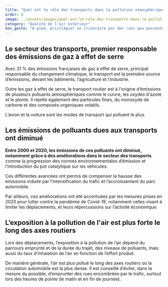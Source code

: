 ```yaml
---
title: "Quel est le rôle des transports dans la pollution atmosphérique ?"
order: 8
image: ../assets/images/quel-est-le-role-des-transports-dans-la-pollution-atmospherique.jpg
category: "Qualité de l’air extérieur"
bon_geste: "À pied, privilégier un itinéraire par des rues peu passantes et éviter les axes routiers durant les heures de pointe (généralement entre 7h et 10h, puis entre 17h et 20h)."
---
```


## Le secteur des transports, premier responsable des émissions de gaz à effet de serre

Avec 31 % des émissions françaises de gaz à effet de serre, principal responsable du changement climatique, le transport est la première source d’émissions, devant les bâtiments, l’agriculture et l’industrie. 

Outre les gaz à effet de serre, le transport routier est à l'origine d’émissions de plusieurs polluants atmosphériques comme le cuivre, les oxydes d'azote et le plomb. Il rejette également des particules fines, du monoxyde de carbone et des composés organiques volatils.

L’avion et la voiture sont les modes de transport qui polluent le plus. 

## Les émissions de polluants dues aux transports ont diminué

**Entre 2000 et 2020, les émissions de ces polluants ont diminué, notamment grâce à des améliorations dans le secteur des transports** comme la progression des normes environnementales d’émission et l’introduction du pot catalytique sur les véhicules.

Ces différentes avancées ont permis de compenser la hausse des émissions induite par l’intensification du trafic et l’accroissement du parc automobile.

Par ailleurs, ces améliorations ont été accentuées par les mesures prises en 2020 pour lutter contre la pandémie de Covid-19, notamment celles visant à limiter les déplacements, et leurs répercussions sur l’activité économique.

## L’exposition à la pollution de l'air est plus forte le long des axes routiers

Lors des déplacements, l’exposition à la pollution de l’air dépend du parcours emprunté et de la durée du trajet, des niveaux de polluants, mais aussi du taux d’inhalation de l’air en fonction de l’effort produit.

De manière générale, l’air est plus pollué le long des axes routiers où la circulation automobile est la plus dense. Il est conseillé d’éviter, dans la mesure du possible, d’emprunter des rues encombrées par le trafic, surtout lors des heures de pointe (le matin et en fin de journée).

